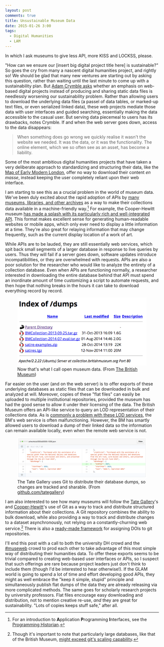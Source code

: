 ```yaml
---
layout: post
comments: true
title: Unsustainable Museum Data
date: 2015-01-26 3:00
tags:
  - Digital Humanities
  - LAM
---
```


<aside>
In which I ask museums to give less API, more KISS and LOCKSS, please.
</aside>

"How can we ensure our \[insert big digital project title here\] is sustainable?"
So goes the cry from many a nascent digital humanities project, and rightly so!
We should be glad that many new ventures are starting out by asking this question, rather than waiting until the last minute to come up with a sustainability plan.
But [Adam Crymble asks][crymble] whether an emphasis on web-based digital projects instead of producing and sharing static data files is needlessly worsening our sustainability problem.
Rather than allowing users to download the underlying data files (a passel of data tables, or marked-up text files, or even serialized linked data), these web projects mediate those data with user interfaces and guided searching, essentially making the data accessible to the casual user.
But serving data piecemeal to users has its drawbacks, notes Crymble.
If and when the web server goes down, access to the data disappears:

>When something does go wrong we quickly realise it wasn't the website we needed. It was the data, or it was the functionality. The online element, which we so often see as an asset, has become a liability.

Some of the most ambitious digital humanities projects that have taken a very deliberate approach to standardizing and structuring their data, like the [Map of Early Modern London][moeml], offer no way to download their content *en masse*, instead keeping the user completely reliant upon their web interface.

I am starting to see this as a crucial problem in the world of museum data.
We've been duly excited about the rapid adoption of APIs by [many museums, libraries, and other archives][apis] as a way to make their collections data available in a machine-friendly way.[^1]
For example, the Cooper-Hewitt museum [has made a splash with its particularly rich and well-integrated API][ch].
This format makes excellent sense for generating human-readable websites or mobile apps, which only ever need to display a little information at a time.
They're also great for relaying information that may change frequently, such as the current display location of a work of art.

While APIs are to be lauded, they are still essentially web services, which spit back small segments of a larger database in response to live queries by users.
Thus they will fail if a server goes down, software updates introduce incompatibilities, or they are overwhelmed with requests.
APIs are also a poor solution for the researcher who would like to analyze the entirety of a collection database.
Even when APIs are functioning normally, a researcher interested in downloading the entire database behind that API must spend an inordinate amount of time customizing a script to automate requests, and then hope that nothing breaks in the hours it can take to download everything record by record.

<figure>
<img src="/assets/images/bm_dumps.png" alt="british museum triple dumps" />
<figcaption>Now that's what I call open museum data. (From <a href="http://collection.britishmuseum.org/dumps/">The British Museum</a>)</figcaption>
</figure>

Far easier on the user (and on the web server) is to offer exports of these underlying databases as static files that can be downloaded in bulk and analyzed at will.
Moreover, copies of these "flat files" can easily be uploaded to multiple institutional repositories, provided the museum has had the good sense to allow it under their licensing of the data.
The British Museum offers an API-like service to query an LOD representation of their collections data.
As is [commonly a problem with these LOD services](https://daverog.wordpress.com/2013/06/04/the-enduring-myth-of-the-sparql-endpoint/), the BM's web service is often malfunctioning.
However, the BM has smartly allowed users to download a dump of their linked data so the information can remain available locally, even when the remote web service is not.

<figure>
<img src="/assets/images/tate_commit.png" alt="tate commit log" />
<figcaption>The Tate Gallery uses Git to distribute their database dumps, so changes are tracked and sharable. (From <a href="https://github.com/tategallery/collection/commit/f60339d97b379f5412dada56d07f9d596033a275">github.com/tategallery</a>)</figcaption>
</figure>

I am also interested to see how many museums will follow the [Tate Gallery](https://github.com/tategallery/collection)'s and [Cooper-Hewitt](https://github.com/cooperhewitt/collection)'s use of Git as a way to track and distribute structured information about their collections.
A Git repository combines the ability to bulk download, while also providing a way to track and distribute changes to a dataset asynchronously, not relying on a constantly-churning web service.[^2]
There is also a [ready-made framework][zenodo] for assigning DOIs to git repositories.

I'll end this post with a call to both the university DH crowd and the [#museweb](http://www.museumsandtheweb.com/) crowd to prod each other to take advantage of this most simple way of distributing their humanities data.
To offer these exports seems to be trivial compared to creating web-based user interfaces or APIs, so I suspect that such offerings are rare because project leaders just don't think to include them (though I'd be interested to hear otherwise!).
If the GLAM world is going to spend a lot of time and effort developing good APIs, they might as well embrace the "keep it simple, stupid" principle and simultaneously publish flat dumps of the data they are already releasing via more complicated methods.
The same goes for scholarly research projects by university professors.
Flat files encourage easy downloading and distribution, not to mention creative re-use, *and* they are great for sustainability.
"Lots of copies keeps stuff safe," after all.


[^1]: For an introduction to **A**pplication **P**rogramming **I**nterfaces, see the [Programming Historian](http://programminghistorian.org/lessons/intro-to-the-zotero-api).

[^2]: Though it's important to note that particularly large databases, like that of the British Museum, [might exceed git's scaling capability](http://stackoverflow.com/questions/984707/what-are-the-file-limits-in-git-number-and-size).

[crymble]: http://www.software.ac.uk/blog/2015-01-21-project-funding-and-economical-sustainability-historical-research

[apis]: http://museum-api.pbworks.com/w/page/21933420/Museum%C2%A0APIs

[ch]: http://www.theatlantic.com/technology/archive/2015/01/how-to-build-the-museum-of-the-future/384646/

[moeml]: http://mapoflondon.uvic.ca

[zenodo]: https://zenodo.org/
